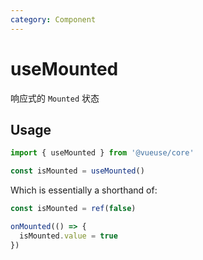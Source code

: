 ```yaml
---
category: Component
---
```


# useMounted

响应式的 `Mounted` 状态

## Usage

```js
import { useMounted } from '@vueuse/core'

const isMounted = useMounted()
```

Which is essentially a shorthand of:

```ts
const isMounted = ref(false)

onMounted(() => {
  isMounted.value = true
})
```
